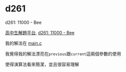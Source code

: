# d261
d261: 11000 - Bee

[高中生解題平台](http://zerojudge.tw/), [d261: 11000 - Bee](http://zerojudge.tw/ShowProblem?problemid=d261)

我的解法在 [main.c](https://github.com/wemee/d261/blob/master/main.c)

我覺得我的解法漂亮在`previous`跟`current`這兩個參數的使用

使得演算法看來簡潔，並且很容易理解
